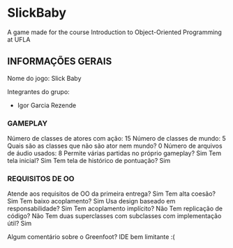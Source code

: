 # SlickBaby
A game made for the course Introduction to Object-Oriented Programming at UFLA

## INFORMAÇÕES GERAIS

Nome do jogo: Slick Baby

Integrantes do grupo:
- Igor Garcia Rezende

### GAMEPLAY

Número de classes de atores com ação: 15
Número de classes de mundo: 5
Quais são as classes que não são ator nem mundo? 0
Número de arquivos de áudio usados: 8
Permite várias partidas no próprio gameplay? Sim
Tem tela inicial? Sim
Tem tela de histórico de pontuação? Sim

### REQUISITOS DE OO

Atende aos requisitos de OO da primeira entrega? Sim
Tem alta coesão? Sim
Tem baixo acoplamento? Sim
Usa design baseado em responsabilidade? Sim
Tem acoplamento implícito? Não
Tem replicação de código? Não
Tem duas superclasses com subclasses com implementação útil? Sim

Algum comentário sobre o Greenfoot? IDE bem limitante :(

